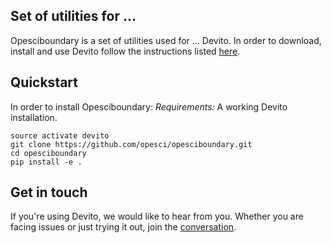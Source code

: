 ## Set of utilities for ...

Opesciboundary is a set of utilities used for ... Devito.
In order to download, install and use Devito follow the instructions
listed [here](https://github.com/opesci/devito).


## Quickstart
In order to install Opesciboundary:
*Requirements:* A working Devito installation.

```
source activate devito
git clone https://github.com/opesci/opesciboundary.git
cd opesciboundary
pip install -e .
```

## Get in touch

If you're using Devito, we would like to hear from you. Whether you
are facing issues or just trying it out, join the
[conversation](https://opesci-slackin.now.sh).
